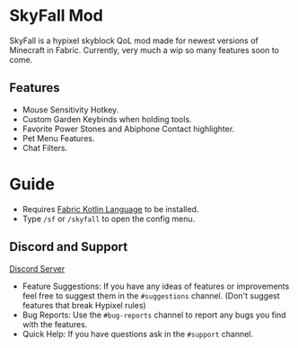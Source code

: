 # SkyFall Mod

SkyFall is a hypixel skyblock QoL mod made for newest versions of Minecraft in Fabric. Currently, very much a wip so many features soon to come.

## Features
- Mouse Sensitivity Hotkey.
- Custom Garden Keybinds when holding tools.
- Favorite Power Stones and Abiphone Contact highlighter.
- Pet Menu Features.
- Chat Filters.

# Guide
- Requires [Fabric Kotlin Language](https://modrinth.com/mod/fabric-language-kotlin) to be installed.
- Type `/sf` or `/skyfall` to open the config menu.


## Discord and Support
[Discord Server](https://discord.gg/qZ885qTvkx)

- Feature Suggestions: If you have any ideas of features or improvements feel free to suggest them in the `#suggestions` channel. (Don't suggest features that break Hypixel rules)
- Bug Reports: Use the `#bug-reports` channel to report any bugs you find with the features.
- Quick Help: If you have questions ask in the `#support` channel.